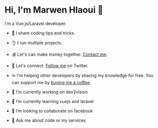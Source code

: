 # Hi, I'm Marwen Hlaoui 👋
I'm a Vue.js/Laravel developer.

- 📱 I share coding tips and tricks.
- 👌 I run multiple projects.
- 💰 Let's can make money together. [Contact me](https://www.facebook.com/marwenhlaoui.account).
- 👋 Let's connect. [Follow me](https://twitter.com/marwenhlaoui) on Twitter.
- ☕ I'm helping other developers by sharing my knowledge for free. You can support me by [buying me a coffee](https://www.buymeacoffee.com/marwenhlaoui).


- 🔭 I’m currently working on dev2vision
- 🌱 I’m currently learning vuejs and laravel
- 👯 I’m looking to collaborate on facebook

- 💬 Ask me about code or my services


